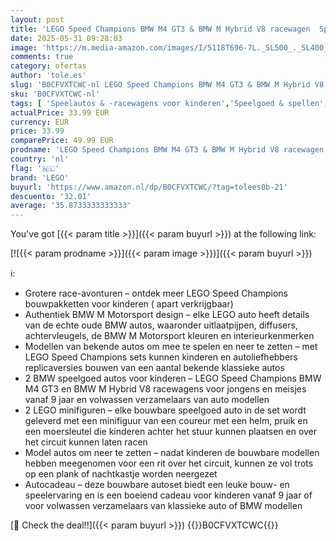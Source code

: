 ```yaml
---
layout: post
title: 'LEGO Speed Champions BMW M4 GT3 & BMW M Hybrid V8 racewagen  Speelgoed Auto Bouwpakket voor Kinderen  2 Oude Modellen met Minifiguren van 2 Coureurs  Cadeau voor Jongens en Meisjes vanaf 9 jaar 76922'
date: 2025-05-31 09:28:03
image: 'https://m.media-amazon.com/images/I/5118T696-7L._SL500_._SL400_.jpg'
comments: true
category: ofertas
author: 'tole.es'
slug: 'B0CFVXTCWC-nl LEGO Speed Champions BMW M4 GT3 & BMW M Hybrid V8...'
sku: 'B0CFVXTCWC-nl'
tags: [ 'Speelautos & -racewagens voor kinderen','Speelgoed & spellen','Speelgoedvoertuigen','lego','🇳🇱', ]
actualPrice: 33.99 EUR
currency: EUR
price: 33.99
comparePrice: 49.99 EUR
prodname: 'LEGO Speed Champions BMW M4 GT3 & BMW M Hybrid V8 racewagen  Speelgoed Auto Bouwpakket voor Kinderen  2 Oude Modellen met Minifiguren van 2 Coureurs  Cadeau voor Jongens en Meisjes vanaf 9 jaar 76922'
country: 'nl'
flag: '🇳🇱'
brand: 'LEGO'
buyurl: 'https://www.amazon.nl/dp/B0CFVXTCWC/?tag=tolees0b-21'
descuento: '32.01'
average: '35.8733333333333'
---
```


You've got [{{< param title >}}]({{< param buyurl >}}) at the following link:

[![{{< param prodname >}}]({{< param image >}})]({{< param buyurl >}})

ℹ️:

- Grotere race-avonturen – ontdek meer LEGO Speed Champions bouwpakketten voor kinderen ( apart verkrijgbaar)
- Authentiek BMW M Motorsport design – elke LEGO auto heeft details van de echte oude BMW autos, waaronder uitlaatpijpen, diffusers, achtervleugels, de BMW M Motorsport kleuren en interieurkenmerken
- Modellen van bekende autos om mee te spelen en neer te zetten – met LEGO Speed Champions sets kunnen kinderen en autoliefhebbers replicaversies bouwen van een aantal bekende klassieke autos
- 2 BMW speelgoed autos voor kinderen – LEGO Speed Champions BMW M4 GT3 en BMW M Hybrid V8 racewagens voor jongens en meisjes vanaf 9 jaar en volwassen verzamelaars van auto modellen
- 2 LEGO minifiguren – elke bouwbare speelgoed auto in de set wordt geleverd met een minifiguur van een coureur met een helm, pruik en een moersleutel die kinderen achter het stuur kunnen plaatsen en over het circuit kunnen laten racen
- Model autos om neer te zetten – nadat kinderen de bouwbare modellen hebben meegenomen voor een rit over het circuit, kunnen ze vol trots op een plank of nachtkastje worden neergezet
- Autocadeau – deze bouwbare autoset biedt een leuke bouw- en speelervaring en is een boeiend cadeau voor kinderen vanaf 9 jaar of voor volwassen verzamelaars van klassieke auto of BMW modellen

[🛒 Check the deal!!]({{< param buyurl >}})
{{<world>}}B0CFVXTCWC{{</world>}}
